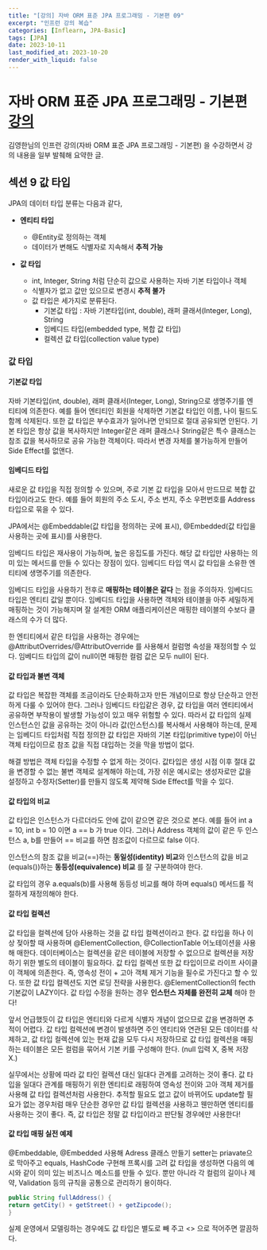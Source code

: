 ```yaml
---
title: "[강의] 자바 ORM 표준 JPA 프로그래밍 - 기본편 09"
excerpt: "인프런 강의 복습"
categories: [Inflearn, JPA-Basic]
tags: [JPA]
date: 2023-10-11
last_modified_at: 2023-10-20
render_with_liquid: false
---
```

# 자바 ORM 표준 JPA 프로그래밍 - 기본편 [강의](https://www.inflearn.com/course/ORM-JPA-Basic/dashboard)

김영한님의 인프런 강의(자바 ORM 표준 JPA 프로그래밍 - 기본편) 을 수강하면서 강의 내용을 일부 발췌해 요약한 글.

## **섹션 9** 값 타입

JPA의 데이터 타입 분류는 다음과 같다,

- **엔티티 타입**
  - @Entity로 정의하는 객체
  - 데이터가 변해도 식별자로 지속해서 **추적 가능**

- **값 타입**
  - int, Integer, String 처럼 단순히 값으로 사용하는 자바 기본 타입이나 객체
  - 식별자가 없고 값만 있으므로 변경시 **추적 불가**
  - 값 타입은 세가지로 분류된다.
    - 기본값 타입 : 자바 기본타입(int, double), 래퍼 클래서(Integer, Long), String
    - 임베디드 타입(embedded type, 복합 값 타입)
    - 컬렉션 값 타입(collection value type)

### 값 타입

#### 기본값 타입

자바 기본타입(int, double), 래퍼 클래서(Integer, Long), String으로 생명주기를 엔티티에 의존한다. 
예를 들어 엔티티인 회원을 삭제하면 기본값 타입인 이름, 나이 필드도 함께 삭제된다. 
또한 값 타입은 부수효과가 일어나면 안되므로 절대 공유되면 안된다.
기본 타입은 항상 값을 복사하지만 Integer같은 래퍼 클래스나 String같은 특수 클래스는 참조 값을 복사하므로 공유 가능한 객체이다. 
따라서 변경 자체를 불가능하게 만들어 Side Effect를 없앤다.

#### 임베디드 타입

새로운 값 타입을 직접 정의할 수 있으며, 주로 기본 값 타입을 모아서 만드므로 복합 값 타입이라고도 한다.
예를 들어 회원의 주소 도시, 주소 번지, 주소 우편번호를 Address 타입으로 묶을 수 있다.

JPA에서는 @Embeddable(값 타입을 정의하는 곳에 표시), @Embedded(값 타입을 사용하는 곳에 표시)를 사용한다.

임베디드 타입은 재사용이 가능하며, 높은 응집도를 가진다. 해당 값 타입만 사용하는 의미 있는 메서드를 만들 수 있다는 장점이 있다.
임베디드 타입 역시 값 타입을 소유한 엔티티에 생명주기를 의존한다. 

임베디드 타입을 사용하기 전후로 **매핑하는 테이블은 같다** 는 점을 주의하자. 임베디드 타입은 엔티티 값일 뿐이다. 
임베디드 타입을 사용하면 객체와 테이블을 아주 세밀하게 매핑하는 것이 가능해지며 잘 설계한 ORM 애플리케이션은 매핑한 테이블의 수보다 클래스의 수가 더 많다.

한 엔티티에서 같은 타입을 사용하는 경우에는 @AttributOverrides/@AttributOverride 를 사용해서 컬럼명 속성을 재정의할 수 있다.
임베디드 타입의 값이 null이면 매핑한 컬럼 값은 모두 null이 된다.

#### 값 타입과 불변 객체 

값 타입은 복잡한 객체를 조금이라도 단순화하고자 만든 개념이므로 항상 단순하고 안전하게 다룰 수 있어야 한다. 
그러나 임베디드 타입같은 경우, 값 타입을 여러 엔티티에서 공유하면 부작용이 발생할 가능성이 있고 매우 위험할 수 있다.
따라서 값 타입의 실제 인스턴스인 값을 공유하는 것이 아니라 값(인스턴스)를 복사해서 사용해야 하는데, 문제는 임베디드 타입처럼 직접 정의한 값 타입은 자바의 기본 타입(primitive type)이 아닌 객체 타입이므로 참조 값을 직접 대입하는 것을 막을 방법이 없다. 

해결 방법은 객체 타입을 수정할 수 없게 하는 것이다. 값타입은 생성 시점 이후 절대 값을 변경할 수 없는 불변 객체로 설계해야 하는데, 가장 쉬운 예시로는 생성자로만 값을 설정하고 수정자(Setter)를 만들지 않도록 제약해 Side Effect를 막을 수 있다. 

#### 값 타입의 비교

값 타입은 인스턴스가 다르더라도 안에 값이 같으면 같은 것으로 본다. 예를 들어 int a = 10, int b = 10 이면 a == b 가 true 이다.
그러나 Address 객체의 값이  같은 두 인스턴스 a, b를 만들어 == 비교를 하면 참조값이 다르므로 false 이다.

인스턴스의 참조 값을 비교(==)하는 **동일성(identity) 비교**와 인스턴스의 값을 비교(equals())하는 **동등성(equivalence) 비교** 를 잘 구분하여야 한다.

값 타입의 경우 a.equals(b)를 사용해 동등성 비교를 해야 하며 equals() 메서드를 적절하게 재정의해야 한다.

#### 값 타입 컬렉션

값 타입을 컬렉션에 담아 사용하는 것을 값 타입 컬렉션이라고 한다. 값 타입을 하나 이상 젖아할 때 사용하며 @ElementCollection, @CollectionTable 어노테이션을 사용해 매한다.
데이터베이스는 컬렉션을 같은 테이블에 저장할 수 없으므로 컬렉션을 저장하기 위한 별도의 테이블이 필요하다. 
값 타입 컬렉션 또한 값 타입이므로 라이프 사이클이 객체에 의존한다. 즉, 영속성 전이 + 고아 객체 제거 기능을 필수로 가진다고 할 수 있다. 또한 값 타입 컬렉션도 지연 로딩 전략을 사용한다. @ElementCollection의 fecth 기본값이 LAZY이다.
값 타입 수정을 원하는 경우 **인스턴스 자체를 완전히 교체** 해야 한다!

앞서 언급했듯이 값 타입은 엔티티와 다르게 식별자 개념이 없으므로 값을 변경하면 추적이 어렵다. 
값 타입 컬렉션에 변경이 발생하면 주인 엔티티와 연관된 모든 데이터를 삭제하고, 값 타입 컬렉션에 있는 현재 값을 모두 다시 저장하므로 값 타입 컬렉션을 매핑하는 테이블은 모든 컬럼을 묶어서 기본 키를 구성해야 한다. (null 입력 X, 중복 저장 X.) 

실무에서는 상황에 따라 값 타인 컬렉션 대신 일대다 관계를 고려하는 것이 좋다. 값 타입을 일대다 관계를 매핑하기 위한 엔티티로 래핑하여 영속성 전이와 고아 객체 제거를 사용해 값 타입 컬렉션처럼 사용한다.
추적할 필요도 없고 값이 바뀌어도 update할 필요가 없는 경우처럼 매우 단순한 경우만 값 타입 컬렉션을 사용하고 웬만하면 엔티티를 사용하는 것이 좋다.
즉, 값 타입은 정말 값 타입이라고 판단될 경우에만 사용한다!

#### 값 타입 매핑 실전 예제

@Embeddable, @Embedded 사용해 Adress 클래스 만들기 
setter는 priavate으로 막아주고 equals, HashCode 구현해 프록시를 고려
값 타입을 생성하면 다음의 예시와 같이 의미 있는 비즈니스 메소드를 만들 수 있다. 뿐만 아니라 각 컬럼의 길이나 제약, Validation 등의 규칙을 공통으로 관리하기 용이하다.

```java
public String fullAddress() {
return getCity() + getStreet() + getZipcode();
}
```

실제 운영에서 모델링하는 경우에도 값 타입은 별도로 빼 주고 <<Value Type>> 으로 적어주면 깔끔하다.